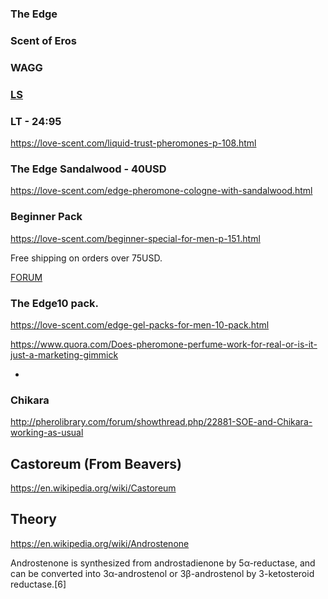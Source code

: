 ### The Edge

### Scent of Eros

### WAGG

### [LS](https://love-scent.com/)

### LT - 24:95

https://love-scent.com/liquid-trust-pheromones-p-108.html

### The Edge Sandalwood - 40USD

https://love-scent.com/edge-pheromone-cologne-with-sandalwood.html

### Beginner Pack

https://love-scent.com/beginner-special-for-men-p-151.html

Free shipping on orders over 75USD.

[FORUM](http://pherolibrary.com/forum/)

### The Edge10 pack.

https://love-scent.com/edge-gel-packs-for-men-10-pack.html

https://www.quora.com/Does-pheromone-perfume-work-for-real-or-is-it-just-a-marketing-gimmick

*

### Chikara

http://pherolibrary.com/forum/showthread.php/22881-SOE-and-Chikara-working-as-usual

## Castoreum (From Beavers)

https://en.wikipedia.org/wiki/Castoreum


## Theory

https://en.wikipedia.org/wiki/Androstenone

Androstenone is synthesized from androstadienone by 5α-reductase, and can be converted into 3α-androstenol 
or 3β-androstenol by 3-ketosteroid reductase.[6]

